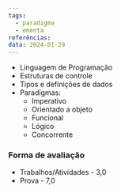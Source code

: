 ```yaml
---
tags:
  - paradigma
  - ementa
referências: 
data: 2024-01-29
---
```

* Linguagem de Programação
* Estruturas de controle
* Tipos e definições de dados
* Paradigmas:
	* Imperativo
	* Orientado a objeto
	* Funcional
	* Lógico
	* Concorrente

### Forma de avaliação
- Trabalhos/Atividades - 3,0
- Prova - 7,0
